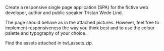 Create a responsive single page application (SPA) for the fictive web developer, author and public speaker Tristan Wede Lind.

The page should behave as in the attached pictures. However, feel free to implement responsiveness the way you think best and to use the colour palette and typography of your choice.

Find the assets attached in twl_assets.zip.